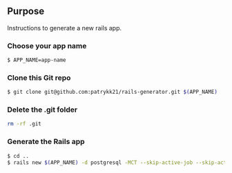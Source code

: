 ## Purpose

Instructions to generate a new rails app.

### Choose your app name

```sh
$ APP_NAME=app-name
```

### Clone this Git repo

```sh
$ git clone git@github.com:patrykk21/rails-generator.git $(APP_NAME)
```

### Delete the .git folder

```sh
rm -rf .git
```

### Generate the Rails app

```sh
$ cd ..
$ rails new $(APP_NAME) -d postgresql -MCT --skip-active-job --skip-active-storage --skip-webpack-install
```
